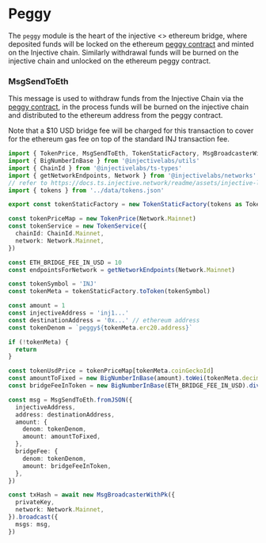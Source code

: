 # Peggy

The `peggy` module is the heart of the injective <> ethereum bridge, where deposited funds will be locked on the ethereum [peggy contract](https://etherscan.io/address/0xF955C57f9EA9Dc8781965FEaE0b6A2acE2BAD6f3#code) and minted on the Injective chain. Similarly withdrawal funds will be burned on the injective chain and unlocked on the ethereum peggy contract.

### MsgSendToEth

This message is used to withdraw funds from the Injective Chain via the [peggy contract](https://etherscan.io/address/0xF955C57f9EA9Dc8781965FEaE0b6A2acE2BAD6f3#code), in the process funds will be burned on the injective chain and distributed to the ethereum address from the peggy contract.

Note that a $10 USD bridge fee will be charged for this transaction to cover for the ethereum gas fee on top of the standard INJ transaction fee.

```ts
import { TokenPrice, MsgSendToEth, TokenStaticFactory, MsgBroadcasterWithPk } from '@injectivelabs/sdk-ts'
import { BigNumberInBase } from '@injectivelabs/utils'
import { ChainId } from '@injectivelabs/ts-types'
import { getNetworkEndpoints, Network } from '@injectivelabs/networks'
// refer to https://docs.ts.injective.network/readme/assets/injective-list
import { tokens } from '../data/tokens.json'

export const tokenStaticFactory = new TokenStaticFactory(tokens as TokenStatic[])

const tokenPriceMap = new TokenPrice(Network.Mainnet)
const tokenService = new TokenService({
  chainId: ChainId.Mainnet,
  network: Network.Mainnet,
})

const ETH_BRIDGE_FEE_IN_USD = 10
const endpointsForNetwork = getNetworkEndpoints(Network.Mainnet)

const tokenSymbol = 'INJ'
const tokenMeta = tokenStaticFactory.toToken(tokenSymbol)

const amount = 1
const injectiveAddress = 'inj1...'
const destinationAddress = '0x...' // ethereum address
const tokenDenom = `peggy${tokenMeta.erc20.address}`

if (!tokenMeta) {
  return
}

const tokenUsdPrice = tokenPriceMap[tokenMeta.coinGeckoId]
const amountToFixed = new BigNumberInBase(amount).toWei(tokenMeta.decimals).toFixed()
const bridgeFeeInToken = new BigNumberInBase(ETH_BRIDGE_FEE_IN_USD).dividedBy(tokenUsdPrice).toFixed()

const msg = MsgSendToEth.fromJSON({
  injectiveAddress,
  address: destinationAddress,
  amount: {
    denom: tokenDenom,
    amount: amountToFixed,
  },
  bridgeFee: {
    denom: tokenDenom,
    amount: bridgeFeeInToken,
  },
})

const txHash = await new MsgBroadcasterWithPk({
  privateKey,
  network: Network.Mainnet,
}).broadcast({
  msgs: msg,
})
```
